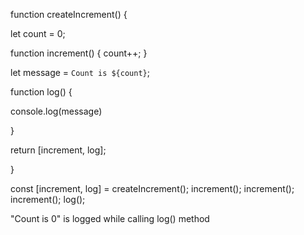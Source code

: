 function createIncrement() {

let count = 0;

function increment() {
count++;
}

let message = `Count is ${count}`;

function log() {

console.log(message)

}

return [increment, log];

}

const [increment, log] = createIncrement();
increment();
increment();
increment();
log();

"Count is 0" is logged while calling log() method